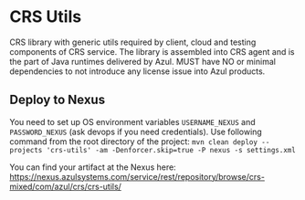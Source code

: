 # CRS Utils
CRS library with generic utils required by client, cloud and testing components of CRS service.
The library is assembled into CRS agent and is the part of Java runtimes delivered by Azul. 
MUST have NO or minimal dependencies to not introduce any license issue into Azul products.

## Deploy to Nexus

You need to set up OS environment variables ```USERNAME_NEXUS``` and ```PASSWORD_NEXUS``` (ask devops if you need credentials).
Use following command from the root directory of the project:
```mvn clean deploy --projects 'crs-utils' -am -Denforcer.skip=true -P nexus -s settings.xml```

You can find your artifact at the Nexus here:
https://nexus.azulsystems.com/service/rest/repository/browse/crs-mixed/com/azul/crs/crs-utils/ 